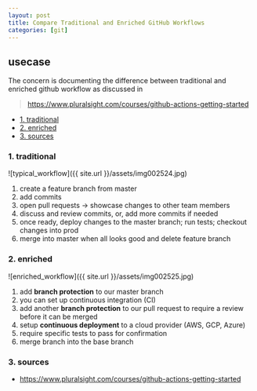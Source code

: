 ```yaml
---
layout: post
title: Compare Traditional and Enriched GitHub Workflows
categories: [git]
---
```

## usecase
The concern is documenting the difference between traditional and enriched github workflow as discussed in 

> https://www.pluralsight.com/courses/github-actions-getting-started

<!-- TOC -->

- [1. traditional](#1-traditional)
- [2. enriched](#2-enriched)
- [3. sources](#3-sources)

<!-- /TOC -->

### 1. traditional

![typical_workflow]({{ site.url }}/assets/img002524.jpg)

1. create a feature branch from master 
2. add commits
3. open pull requests → showcase changes to other team members
4. discuss and review commits, or, add more commits if needed
5. once ready, deploy changes to the master branch; run tests; checkout changes into prod
6. merge into master when all looks good and delete feature branch

### 2. enriched

![enriched_workflow]({{ site.url }}/assets/img002525.jpg)

1. add **branch protection** to our master branch
2. you can set up continuous integration  (CI)
3. add another **branch protection** to our pull request to require a review before it can be merged
4. setup **continuous deployment** to a cloud provider (AWS, GCP, Azure)
5. require specific tests to pass for confirmation
6. merge branch into the base branch

### 3. sources
* <https://www.pluralsight.com/courses/github-actions-getting-started>
